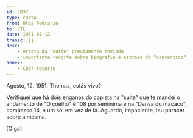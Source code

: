 ```yaml
---
id: C037
type: carta
from: Olga Pedrário
to: ETL
date: 1951-08-12
transc: jj
desc:
    - errata da "suite" previamente enviada
    - importante recorte sobre biografia e estreia do "concertino"
annex:
    - C037.recorte
---
```


Agosto, 12. 1951.
Thomaz, estás vivo?

Verifiquei que há dois enganos do copista na "suite" que te mandei
o andamento de "O coelho" é 108 por semínima e na "Dansa do macaco",
compasso 14, é um sol em vez de fa. Aguardo, impaciente, teu paracer
sobre a mesma. 

[Olga]
